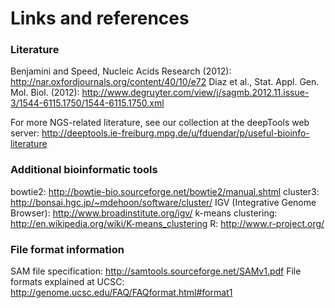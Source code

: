 # Links and references 

### Literature
Benjamini and Speed, Nucleic Acids Research (2012): http://nar.oxfordjournals.org/content/40/10/e72
Diaz et al., Stat. Appl. Gen. Mol. Biol. (2012): http://www.degruyter.com/view/j/sagmb.2012.11.issue-3/1544-6115.1750/1544-6115.1750.xml

For more NGS-related literature, see our collection at the deepTools web server: http://deeptools.ie-freiburg.mpg.de/u/fduendar/p/useful-bioinfo-literature

### Additional bioinformatic tools

bowtie2: http://bowtie-bio.sourceforge.net/bowtie2/manual.shtml
cluster3: http://bonsai.hgc.jp/~mdehoon/software/cluster/
IGV (Integrative Genome Browser): http://www.broadinstitute.org/igv/
k-means clustering: http://en.wikipedia.org/wiki/K-means_clustering
R: http://www.r-project.org/

### File format information

SAM file specification: http://samtools.sourceforge.net/SAMv1.pdf 
File formats explained at UCSC: http://genome.ucsc.edu/FAQ/FAQformat.html#format1
